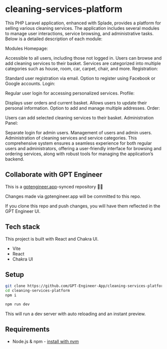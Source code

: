 # cleaning-services-platform

This PHP Laravel application, enhanced with Splade, provides a platform for selling various cleaning services. The application includes several modules to manage user interactions, service browsing, and administrative tasks. Below is a detailed description of each module:

Modules
Homepage:

Accessible to all users, including those not logged in.
Users can browse and add cleaning services to their basket.
Services are categorized into multiple categories such as house, room, car, carpet, chair, and more.
Registration:

Standard user registration via email.
Option to register using Facebook or Google accounts.
Login:

Regular user login for accessing personalized services.
Profile:

Displays user orders and current basket.
Allows users to update their personal information.
Option to add and manage multiple addresses.
Order:

Users can add selected cleaning services to their basket.
Administration Panel:

Separate login for admin users.
Management of users and admin users.
Administration of cleaning services and service categories.
This comprehensive system ensures a seamless experience for both regular users and administrators, offering a user-friendly interface for browsing and ordering services, along with robust tools for managing the application’s backend.

## Collaborate with GPT Engineer

This is a [gptengineer.app](https://gptengineer.app)-synced repository 🌟🤖

Changes made via gptengineer.app will be committed to this repo.

If you clone this repo and push changes, you will have them reflected in the GPT Engineer UI.

## Tech stack

This project is built with React and Chakra UI.

- Vite
- React
- Chakra UI

## Setup

```sh
git clone https://github.com/GPT-Engineer-App/cleaning-services-platform.git
cd cleaning-services-platform
npm i
```

```sh
npm run dev
```

This will run a dev server with auto reloading and an instant preview.

## Requirements

- Node.js & npm - [install with nvm](https://github.com/nvm-sh/nvm#installing-and-updating)
